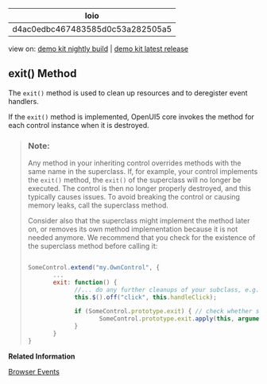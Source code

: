 <!-- loiod4ac0edbc467483585d0c53a282505a5 -->

| loio |
| -----|
| d4ac0edbc467483585d0c53a282505a5 |

<div id="loio">

view on: [demo kit nightly build](https://openui5nightly.hana.ondemand.com/topic/d4ac0edbc467483585d0c53a282505a5) | [demo kit latest release](https://sdk.openui5.org/topic/d4ac0edbc467483585d0c53a282505a5)</div>

## exit\(\) Method

The `exit()` method is used to clean up resources and to deregister event handlers.

If the `exit()` method is implemented, OpenUI5 core invokes the method for each control instance when it is destroyed.

> ### Note:  
> Any method in your inheriting control overrides methods with the same name in the superclass. If, for example, your control implements the `exit()` method, the `exit()` of the superclass will no longer be executed. The control is then no longer properly destroyed, and this typically causes issues. To avoid breaking the control or causing memory leaks, call the superclass method.
> 
> Consider also that the superclass might implement the method later on, or removes its own method implementation because it is not needed anymore. We recommend that you check for the existence of the superclass method before calling it:
> 
> ```js
> 
> SomeControl.extend("my.OwnControl", {
>        ...
>        exit: function() {
>              //... do any further cleanups of your subclass, e.g. detach events ...
>              this.$().off("click", this.handleClick);
> 
>              if (SomeControl.prototype.exit) { // check whether superclass implements the method
>                     SomeControl.prototype.exit.apply(this, arguments); // call the method with the original arguments
>              }
>        } 
> }
> ```

**Related Information**  


[Browser Events](Browser_Events_91f1b38.md "To react to browser events, a control needs to register for the event either explicitly, or by implementing the event handler.")

